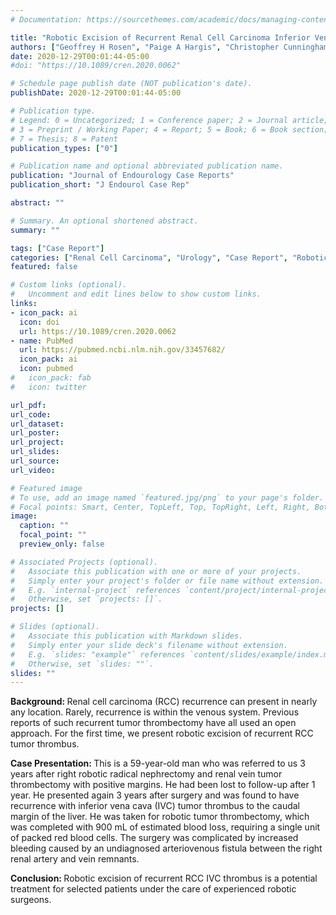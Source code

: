 ```yaml
---
# Documentation: https://sourcethemes.com/academic/docs/managing-content/

title: "Robotic Excision of Recurrent Renal Cell Carcinoma Inferior Vena Cava Tumor Thrombus"
authors: ["Geoffrey H Rosen", "Paige A Hargis", "Christopher Cunningham", "Naveen Pokala"]
date: 2020-12-29T00:01:44-05:00
#doi: "https://10.1089/cren.2020.0062"

# Schedule page publish date (NOT publication's date).
publishDate: 2020-12-29T00:01:44-05:00

# Publication type.
# Legend: 0 = Uncategorized; 1 = Conference paper; 2 = Journal article;
# 3 = Preprint / Working Paper; 4 = Report; 5 = Book; 6 = Book section;
# 7 = Thesis; 8 = Patent
publication_types: ["0"]

# Publication name and optional abbreviated publication name.
publication: "Journal of Endourology Case Reports"
publication_short: "J Endourol Case Rep"

abstract: ""

# Summary. An optional shortened abstract.
summary: ""

tags: ["Case Report"]
categories: ["Renal Cell Carcinoma", "Urology", "Case Report", "Robotic Surgery", "First Author"]
featured: false

# Custom links (optional).
#   Uncomment and edit lines below to show custom links.
links:
- icon_pack: ai
  icon: doi
  url: https://10.1089/cren.2020.0062
- name: PubMed
  url: https://pubmed.ncbi.nlm.nih.gov/33457682/
  icon_pack: ai
  icon: pubmed
#   icon_pack: fab
#   icon: twitter

url_pdf:
url_code:
url_dataset:
url_poster:
url_project:
url_slides:
url_source:
url_video:

# Featured image
# To use, add an image named `featured.jpg/png` to your page's folder.
# Focal points: Smart, Center, TopLeft, Top, TopRight, Left, Right, BottomLeft, Bottom, BottomRight.
image:
  caption: ""
  focal_point: ""
  preview_only: false

# Associated Projects (optional).
#   Associate this publication with one or more of your projects.
#   Simply enter your project's folder or file name without extension.
#   E.g. `internal-project` references `content/project/internal-project/index.md`.
#   Otherwise, set `projects: []`.
projects: []

# Slides (optional).
#   Associate this publication with Markdown slides.
#   Simply enter your slide deck's filename without extension.
#   E.g. `slides: "example"` references `content/slides/example/index.md`.
#   Otherwise, set `slides: ""`.
slides: ""
---
```


<b>Background: </b>Renal cell carcinoma (RCC) recurrence can present in nearly any location. Rarely, recurrence is within the venous system. Previous reports of such recurrent tumor thrombectomy have all used an open approach. For the first time, we present robotic excision of recurrent RCC tumor thrombus. 

<b>Case Presentation: </b>This is a 59-year-old man who was referred to us 3 years after right robotic radical nephrectomy and renal vein tumor thrombectomy with positive margins. He had been lost to follow-up after 1 year. He presented again 3 years after surgery and was found to have recurrence with inferior vena cava (IVC) tumor thrombus to the caudal margin of the liver. He was taken for robotic tumor thrombectomy, which was completed with 900 mL of estimated blood loss, requiring a single unit of packed red blood cells. The surgery was complicated by increased bleeding caused by an undiagnosed arteriovenous fistula between the right renal artery and vein remnants. 

<b>Conclusion: </b>Robotic excision of recurrent RCC IVC thrombus is a potential treatment for selected patients under the care of experienced robotic surgeons.
